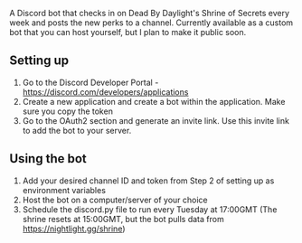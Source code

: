 A Discord bot that checks in on Dead By Daylight's Shrine of Secrets every week and posts the new perks to a channel.
Currently available as a custom bot that you can host yourself, but I plan to make it public soon.

## Setting up 
1) Go to the Discord Developer Portal - https://discord.com/developers/applications
2) Create a new application and create a bot within the application. Make sure you copy the token
3) Go to the OAuth2 section and generate an invite link. Use this invite link to add the bot to your server.


## Using the bot
1) Add your desired channel ID and token from Step 2 of setting up as environment variables
2) Host the bot on a computer/server of your choice
3) Schedule the discord.py file to run every Tuesday at 17:00GMT (The shrine resets at 15:00GMT, but the bot pulls data from https://nightlight.gg/shrine) 
